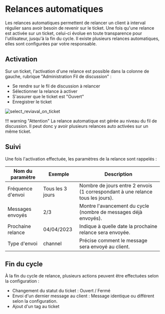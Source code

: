 # Relances automatiques

Les relances automatiques permettent de relancer un client à interval régulier sans avoir besoin de revenir sur le ticket. Une fois qu'une relance est activée sur un ticket, celui-ci évolue en toute transparence pour l'utilisateur, jusqu'à la fin du cycle.
Il existe plusieurs relances automatiques, elles sont configurées par votre responsable.

## Activation

Sur un ticket, l'activation d'une relance est possible dans la colonne de gauche, rubrique "Administration Fil de discussion" :

* Se rendre sur le fil de discussion à relancer
* Sélectionner la relance à activer
* S'assurer que le ticket est "Ouvert"
* Enregistrer le ticket

![select_reviaval_on_ticket](assets/select_revival_on_ticket.gif)

!!! warning "Attention"
    La relance automatique est gérée au niveau du fil de discussion. Il peut donc y avoir plusieurs relances auto activées sur un même ticket.

## Suivi

Une fois l'activation effectuée, les paramètres de la relance sont rappelés :

| Nom du paramètre  | Exemple          | Description                                                                    |
|-------------------|------------------|--------------------------------------------------------------------------------|
| Fréquence d'envoi | Tous les 3 jours | Nombre de jours entre 2 envois (1 correspondant à une relance tous les jours). |
| Messages envoyés  | 2/3              | Montre l'avancement du cycle (nombre de messages déjà envoyés).                |
| Prochaine relance | 04/04/2023       | Indique à quelle date la prochaine relance sera envoyée.                       |
| Type d'envoi      | channel          | Précise comment le message sera envoyé au client.                              |

## Fin du cycle
À la fin du cycle de relance, plusieurs actions peuvent être effectuées selon la configuration :

- Changement du statut du ticket : Ouvert / Fermé
- Envoi d'un dernier message au client : Message identique ou différent selon la configuration.
- Ajout d'un tag au ticket
